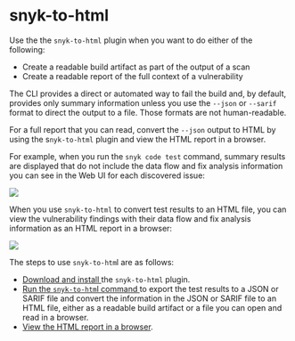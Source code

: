 # snyk-to-html

Use the the `snyk-to-html` plugin when you want to do either of the following:

* Create a readable build artifact as part of the output of a scan
* Create a readable report of the full context of a vulnerability

The CLI provides a direct or automated way to fail the build and, by default, provides only summary information unless you use the `--json` or `--sarif` format to direct the output to a file. Those formats are not human-readable.

For a full report that you can read, convert the `--json` output to HTML by using the s`nyk-to-html` plugin and view the HTML report in a browser.

For example, when you run the `snyk code test` command, summary results are displayed that do not include the data flow and fix analysis information you can see in the Web UI for each discovered issue:

![](<../../../.gitbook/assets/Snyk-to-HTML - Results in the CLI Terminal - 2.png>)

When you use `snyk-to-html` to convert test results to an HTML file, you can view the vulnerability findings with their data flow and fix analysis information as an HTML report in a browser:

![](<../../../.gitbook/assets/Snyk-to-HTML - HTML Report - 2.png>)

The steps to use `snyk-to-htm`l are as follows:

* [Download and install ](install-snyk-to-html.md)the `snyk-to-html` plugin.
* [Run the `snyk-to-htm`l command ](run-the-snyk-to-html-command.md)to export the test results to a JSON or SARIF file and convert the information in the JSON or SARIF file to an HTML file, either as a readable build artifact or a file you can open and read in a browser.
* [View the HTML report in a browser](viewing-the-html-results.md).

